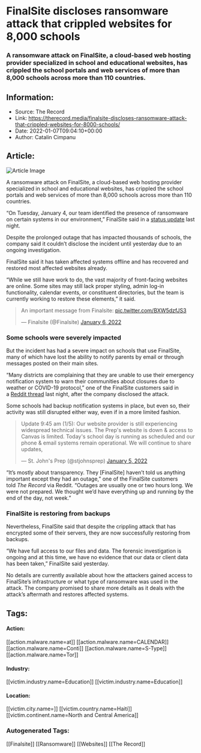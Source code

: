 # FinalSite discloses ransomware attack that crippled websites for 8,000 schools
### A ransomware attack on FinalSite, a cloud-based web hosting provider specialized in school and educational websites, has crippled the school portals and web services of more than 8,000 schools across more than 110 countries.

## Information:
+ Source: The Record
+ Link: https://therecord.media/finalsite-discloses-ransomware-attack-that-crippled-websites-for-8000-schools/
+ Date: 2022-01-07T09:04:10+00:00
+ Author: Catalin Cimpanu


## Article:
![Article Image](https://therecord.media/wp-content/uploads/2021/08/moshed-08-26-15-30-30.png)

A ransomware attack on FinalSite, a cloud-based web hosting provider specialized in school and educational websites, has crippled the school portals and web services of more than 8,000 schools across more than 110 countries.


“On Tuesday, January 4, our team identified the presence of ransomware on certain systems in our environment,” FinalSite said in a [status update](https://status.finalsite.com/incidents/nfg7n13v6f0d) last night.


Despite the prolonged outage that has impacted thousands of schools, the company said it couldn’t disclose the incident until yesterday due to an ongoing investigation.


FinalSite said it has taken affected systems offline and has recovered and restored most affected websites already.


“While we still have work to do, the vast majority of front-facing websites are online. Some sites may still lack proper styling, admin log-in functionality, calendar events, or constituent directories, but the team is currently working to restore these elements,” it said.




> An important message from Finalsite: [pic.twitter.com/BXW5dzfJS3](https://t.co/BXW5dzfJS3)
> 
> — Finalsite (@Finalsite) [January 6, 2022](https://twitter.com/Finalsite/status/1479149536761331716?ref_src=twsrc%5Etfw)



### Some schools were severely impacted


But the incident has had a severe impact on schools that use FinalSite, many of which have lost the ability to notify parents by email or through messages posted on their main sites.


“Many districts are complaining that they are unable to use their emergency notification system to warn their communities about closures due to weather or COVID-19 protocol,” one of the FinalSite customers said in a [Reddit thread](https://old.reddit.com/r/sysadmin/comments/rxnze3/thousands_of_school_websites_have_been_down_for_3/) last night, after the company disclosed the attack.


Some schools had backup notification systems in place, but even so, their activity was still disrupted either way, even if in a more limited fashion.



> Update 9:45 am (1/5): Our website provider is still experiencing widespread technical issues. The Prep's website is down & access to Canvas is limited. Today's school day is running as scheduled and our phone & email systems remain operational. We will continue to share updates,
> 
> — St. John's Prep (@stjohnsprep) [January 5, 2022](https://twitter.com/stjohnsprep/status/1478741977504133123?ref_src=twsrc%5Etfw)

 
“It’s mostly about transparency. They [FinalSite] haven’t told us anything important except they had an outage,” one of the FinalSite customers told *The Record* via Reddit. “Outages are usually one or two hours long. We were not prepared. We thought we’d have everything up and running by the end of the day, not week.”


### FinalSite is restoring from backups


Nevertheless, FinalSite said that despite the crippling attack that has encrypted some of their servers, they are now successfully restoring from backups.


“We have full access to our files and data. The forensic investigation is ongoing and at this time, we have no evidence that our data or client data has been taken,” FinalSite said yesterday.


No details are currently available about how the attackers gained access to FinalSite’s infrastructure or what type of ransomware was used in the attack. The company promised to share more details as it deals with the attack’s aftermath and restores affected systems.





## Tags:

#### Action:
[[action.malware.name=at]] [[action.malware.name=CALENDAR]] [[action.malware.name=Conti]] [[action.malware.name=S-Type]] [[action.malware.name=Tor]]

#### Industry:
[[victim.industry.name=Education]] [[victim.industry.name=Education]]

#### Location:
[[victim.city.name=]] [[victim.country.name=Haiti]] [[victim.continent.name=North and Central America]]

### Autogenerated Tags:
[[Finalsite]] [[Ransomware]] [[Websites]] [[The Record]]


